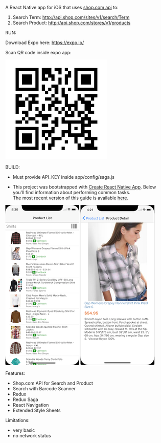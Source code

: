 A React Native app for iOS that uses [shop.com api](http://developer.shop.com/)
to:

1. Search Term: http://api.shop.com/sites/v1/search/Term
2. Search Product: http://api.shop.com/stores/v1/products

RUN:

Download Expo here: https://expo.io/

Scan QR code inside expo app:

![expo qr code](readmeAssets/20171127_expo_1.png)

BUILD:

* Must provide API_KEY inside app/config/saga.js

* This project was bootstrapped with
  [Create React Native App](https://github.com/react-community/create-react-native-app).
  Below you'll find information about performing common tasks.\
  The most recent version of this guide is available [here](https://github.com/react-community/create-react-native-app/blob/master/react-native-scripts/template/README.md).

![ProductList](readmeAssets/productList.png)
![ProductDetail](readmeAssets/productDetail.png)

Features:

* Shop.com API for Search and Product
* Search with Barcode Scanner
* Redux
* Redux Saga
* React Navigation
* Extended Style Sheets

Limitations:

* very basic
* no network status
